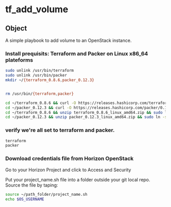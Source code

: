 # tf_add_volume

## Object
A simple playbook to add volume to an OpenStack instance.

### Install prequisits: Terraform and Packer on Linux x86_64 plateforms
```bash
sudo unlink /usr/bin/terraform                                                                                                                                                                                                       
sudo unlink /usr/bin/packer
mkdir ~/{terraform_0.8.6,packer_0.12.3}


rm /usr/bin/{terraform,packer}

cd ~/terraform_0.8.6 && curl -O https://releases.hashicorp.com/terraform/0.8.6/terraform_0.8.6_linux_amd64.zip
cd ~/packer_0.12.3 && curl -O https://releases.hashicorp.com/packer/0.12.3/packer_0.12.3_linux_amd64.zip
cd ~/terraform_0.8.6 && unzip terraform_0.8.6_linux_amd64.zip && sudo ln -s ~/terraform_0.8.6/terraform /usr/bin/terraform
cd ~/packer_0.12.3 && unzip packer_0.12.3_linux_amd64.zip && sudo ln -s ~/packer_0.12.3/packer /usr/bin/packer
```

### verify we're all set to terraform and packer.
```bash
terraform
packer
```

### Download credentials file from Horizon OpenStack
Go to your Horizon Project and click to Access and Security


Put your project_name.sh file into a folder outside your git local repo.
Source the file by taping:
```bash
source ~/path_folder/project_name.sh
echo $OS_USERNAME
```